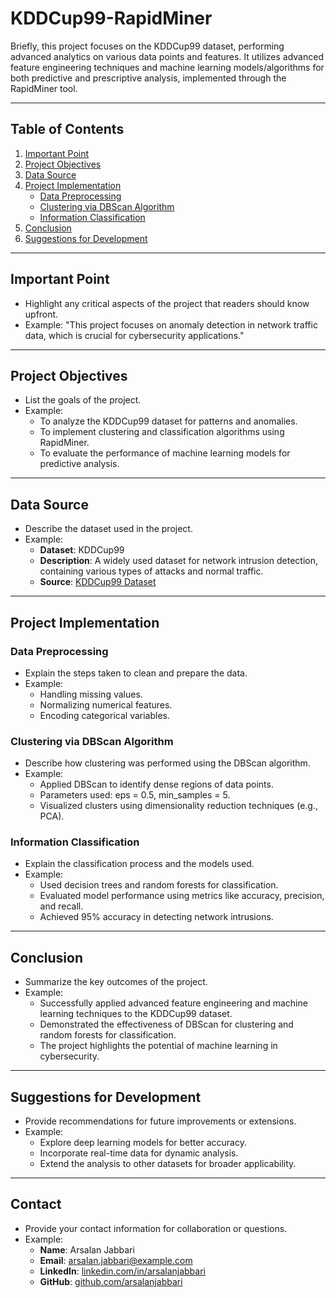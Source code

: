 # KDDCup99-RapidMiner

Briefly, this project focuses on the KDDCup99 dataset, performing advanced analytics on various data points and features. It utilizes advanced feature engineering techniques and machine learning models/algorithms for both predictive and prescriptive analysis, implemented through the RapidMiner tool.

---

## Table of Contents
1. [Important Point](#important-point)
2. [Project Objectives](#project-objectives)
3. [Data Source](#data-source)
4. [Project Implementation](#project-implementation)
   - [Data Preprocessing](#data-preprocessing)
   - [Clustering via DBScan Algorithm](#clustering-via-dbscan-algorithm)
   - [Information Classification](#information-classification)
5. [Conclusion](#conclusion)
6. [Suggestions for Development](#suggestions-for-development)

---

## Important Point
- Highlight any critical aspects of the project that readers should know upfront.
- Example: "This project focuses on anomaly detection in network traffic data, which is crucial for cybersecurity applications."

---

## Project Objectives
- List the goals of the project.
- Example:
  - To analyze the KDDCup99 dataset for patterns and anomalies.
  - To implement clustering and classification algorithms using RapidMiner.
  - To evaluate the performance of machine learning models for predictive analysis.

---

## Data Source
- Describe the dataset used in the project.
- Example:
  - **Dataset**: KDDCup99
  - **Description**: A widely used dataset for network intrusion detection, containing various types of attacks and normal traffic.
  - **Source**: [KDDCup99 Dataset](http://kdd.ics.uci.edu/databases/kddcup99/kddcup99.html)

---

## Project Implementation
### Data Preprocessing
- Explain the steps taken to clean and prepare the data.
- Example:
  - Handling missing values.
  - Normalizing numerical features.
  - Encoding categorical variables.

### Clustering via DBScan Algorithm
- Describe how clustering was performed using the DBScan algorithm.
- Example:
  - Applied DBScan to identify dense regions of data points.
  - Parameters used: eps = 0.5, min_samples = 5.
  - Visualized clusters using dimensionality reduction techniques (e.g., PCA).

### Information Classification
- Explain the classification process and the models used.
- Example:
  - Used decision trees and random forests for classification.
  - Evaluated model performance using metrics like accuracy, precision, and recall.
  - Achieved 95% accuracy in detecting network intrusions.

---

## Conclusion
- Summarize the key outcomes of the project.
- Example:
  - Successfully applied advanced feature engineering and machine learning techniques to the KDDCup99 dataset.
  - Demonstrated the effectiveness of DBScan for clustering and random forests for classification.
  - The project highlights the potential of machine learning in cybersecurity.

---

## Suggestions for Development
- Provide recommendations for future improvements or extensions.
- Example:
  - Explore deep learning models for better accuracy.
  - Incorporate real-time data for dynamic analysis.
  - Extend the analysis to other datasets for broader applicability.

---

## Contact
- Provide your contact information for collaboration or questions.
- Example:
  - **Name**: Arsalan Jabbari
  - **Email**: arsalan.jabbari@example.com
  - **LinkedIn**: [linkedin.com/in/arsalanjabbari](https://www.linkedin.com/in/arsalanjabbari)
  - **GitHub**: [github.com/arsalanjabbari](https://github.com/arsalanjabbari)
